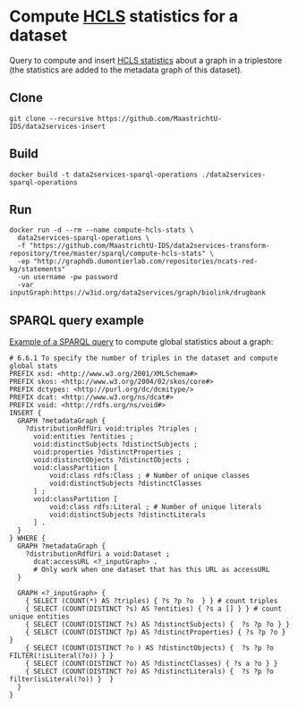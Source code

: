 # Compute [HCLS](https://www.w3.org/TR/hcls-dataset) statistics for a dataset

Query to compute and insert [HCLS statistics](https://www.w3.org/TR/hcls-dataset/#s6_6) about a graph in a triplestore (the statistics are added to the metadata graph of this dataset).

## Clone

```shell
git clone --recursive https://github.com/MaastrichtU-IDS/data2services-insert
```

## Build

```shell
docker build -t data2services-sparql-operations ./data2services-sparql-operations
```

## Run

```shell
docker run -d --rm --name compute-hcls-stats \
  data2services-sparql-operations \
  -f "https://github.com/MaastrichtU-IDS/data2services-transform-repository/tree/master/sparql/compute-hcls-stats" \
  -ep "http://graphdb.dumontierlab.com/repositories/ncats-red-kg/statements" 
  -un username -pw password 
  -var inputGraph:https://w3id.org/data2services/graph/biolink/drugbank
```

## SPARQL query example

[Example of a SPARQL query](https://github.com/MaastrichtU-IDS/data2services-insert/blob/master/compute-hcls-stats/1_1_global_stats_counts.rq) to compute global statistics about a graph:

```SPARQL
# 6.6.1 To specify the number of triples in the dataset and compute global stats
PREFIX xsd: <http://www.w3.org/2001/XMLSchema#>
PREFIX skos: <http://www.w3.org/2004/02/skos/core#>
PREFIX dctypes: <http://purl.org/dc/dcmitype/>
PREFIX dcat: <http://www.w3.org/ns/dcat#>
PREFIX void: <http://rdfs.org/ns/void#>
INSERT {
  GRAPH ?metadataGraph {
    ?distributionRdfUri void:triples ?triples ;
      void:entities ?entities ;
      void:distinctSubjects ?distinctSubjects ;
      void:properties ?distinctProperties ;
      void:distinctObjects ?distinctObjects ;
      void:classPartition [
          void:class rdfs:Class ; # Number of unique classes
          void:distinctSubjects ?distinctClasses 
      ] ;
      void:classPartition [
          void:class rdfs:Literal ; # Number of unique literals
          void:distinctSubjects ?distinctLiterals 
      ] .
  }
} WHERE { 
  GRAPH ?metadataGraph {
    ?distributionRdfUri a void:Dataset ;
      dcat:accessURL <?_inputGraph> . 
      # Only work when one dataset that has this URL as accessURL
  }

  GRAPH <?_inputGraph> {
    { SELECT (COUNT(*) AS ?triples) { ?s ?p ?o  } } # count triples
    { SELECT (COUNT(DISTINCT ?s) AS ?entities) { ?s a [] } } # count unique entities
    { SELECT (COUNT(DISTINCT ?s) AS ?distinctSubjects) {  ?s ?p ?o } }
    { SELECT (COUNT(DISTINCT ?p) AS ?distinctProperties) { ?s ?p ?o } }
    { SELECT (COUNT(DISTINCT ?o ) AS ?distinctObjects) {  ?s ?p ?o  FILTER(!isLiteral(?o)) } }
    { SELECT (COUNT(DISTINCT ?o) AS ?distinctClasses) { ?s a ?o } }
    { SELECT (COUNT(DISTINCT ?o) AS ?distinctLiterals) {  ?s ?p ?o  filter(isLiteral(?o)) }  }
  }
}
```

